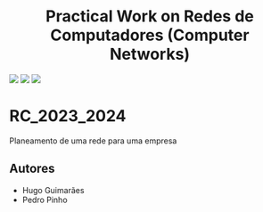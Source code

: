 <h1 align="center">Practical Work on Redes de Computadores (Computer Networks)</h1>

<p>
  <img src="http://img.shields.io/static/v1?style=for-the-badge&label=School%20year&message=2023/2024&color=sucess"/>
  <img src="http://img.shields.io/static/v1?style=for-the-badge&label=Discipline&message=RC&color=sucess"/>
  <img src="http://img.shields.io/static/v1?style=for-the-badge&label=Grade&message=19.1&color=sucess"/>
</p>

# RC_2023_2024
Planeamento de uma rede para uma empresa

## Autores
* Hugo Guimarães
* Pedro Pinho
